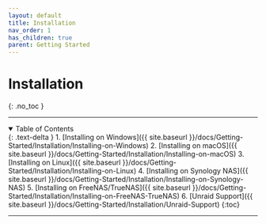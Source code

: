 ```yaml
---
layout: default
title: Installation
nav_order: 1
has_children: true
parent: Getting Started
---
```

# Installation
{: .no_toc }

---

<details open markdown="block">
  <summary>
    Table of Contents
  </summary>
  {: .text-delta }
1. [Installing on Windows]({{ site.baseurl }}/docs/Getting-Started/Installation/Installing-on-Windows)
2. [Installing on macOS]({{ site.baseurl }}/docs/Getting-Started/Installation/Installing-on-macOS)
3. [Installing on Linux]({{ site.baseurl }}/docs/Getting-Started/Installation/Installing-on-Linux)
4. [Installing on Synology NAS]({{ site.baseurl }}/docs/Getting-Started/Installation/Installing-on-Synology-NAS)
5. [Installing on FreeNAS/TrueNAS]({{ site.baseurl }}/docs/Getting-Started/Installation/Installing-on-FreeNAS-TrueNAS)
6. [Unraid Support]({{ site.baseurl }}/docs/Getting-Started/Installation/Unraid-Support)
{:toc}
</details>

---

